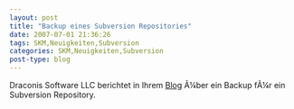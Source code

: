 ```yaml
---
layout: post
title: "Backup eines Subversion Repositories"
date: 2007-07-01 21:36:26
tags: SKM,Neuigkeiten,Subversion
categories: SKM,Neuigkeiten,Subversion
post-type: blog
---
```

Draconis Software LLC berichtet in Ihrem <a href="http://www.dracoware.com/blog/2007/04/30/backing-up-a-subversion-repository/">Blog</a> Ã¼ber ein Backup fÃ¼r ein Subversion Repository.
